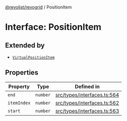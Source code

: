 [@revolist/revogrid](README.md) / PositionItem

# Interface: PositionItem

## Extended by

- [`VirtualPositionItem`](Interface.VirtualPositionItem.md)

## Properties

| Property | Type | Defined in |
| ------ | ------ | ------ |
| `end` | `number` | [src/types/interfaces.ts:564](https://github.com/revolist/revogrid/blob/0bf9217987a0038bc73b1aec64e1a3314302e790/src/types/interfaces.ts#L564) |
| `itemIndex` | `number` | [src/types/interfaces.ts:562](https://github.com/revolist/revogrid/blob/0bf9217987a0038bc73b1aec64e1a3314302e790/src/types/interfaces.ts#L562) |
| `start` | `number` | [src/types/interfaces.ts:563](https://github.com/revolist/revogrid/blob/0bf9217987a0038bc73b1aec64e1a3314302e790/src/types/interfaces.ts#L563) |
